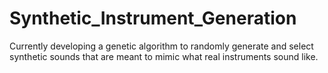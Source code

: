 # Synthetic_Instrument_Generation

Currently developing a genetic algorithm to randomly generate and select synthetic sounds that are meant to mimic what real instruments sound like.

